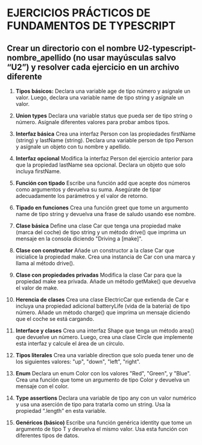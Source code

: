# EJERCICIOS PRÁCTICOS DE FUNDAMENTOS DE TYPESCRIPT

## Crear un directorio con el nombre U2-typescript-nombre_apellido (no usar mayúsculas salvo “U2”) y resolver cada ejercicio en un archivo diferente

1. **Tipos básicos:**
Declara una variable age de tipo número y asígnale un valor. Luego, declara una variable name de tipo string y asígnale un valor.

2. **Union types**
Declara una variable status que pueda ser de tipo string o número. Asígnale diferentes valores para probar ambos tipos.

3. **Interfaz básica**
Crea una interfaz Person con las propiedades firstName (string) y lastName (string). Declara una variable person de tipo Person y asígnale un objeto con tu nombre y apellido.

4. **Interfaz opcional**
Modifica la interfaz Person del ejercicio anterior para que la propiedad lastName sea opcional. Declara un objeto que solo incluya firstName.

5. **Función con tipado**
Escribe una función add que acepte dos números como argumentos y devuelva su suma. Asegúrate de tipar adecuadamente los parámetros y el valor de retorno.

6. **Tipado en funciones**
Crea una función greet que tome un argumento name de tipo string y devuelva una frase de saludo usando ese nombre.

7. **Clase básica**
Define una clase Car que tenga una propiedad make (marca del coche) de tipo string y un método drive() que imprima un mensaje en la consola diciendo "Driving a [make]".

8. **Clase con constructor**
Añade un constructor a la clase Car que inicialice la propiedad make. Crea una instancia de Car con una marca y llama al método drive().

9. **Clase con propiedades privadas**
Modifica la clase Car para que la propiedad make sea privada. Añade un método getMake() que devuelva el valor de make.

10. **Herencia de clases**
Crea una clase ElectricCar que extienda de Car e incluya una propiedad adicional batteryLife (vida de la batería) de tipo número. Añade un método charge() que imprima un mensaje diciendo que el coche se está cargando.

11. **Interface y clases**
Crea una interfaz Shape que tenga un método area() que devuelve un número. Luego, crea una clase Circle que implemente esta interfaz y calcule el área de un círculo.

12. **Tipos literales**
Crea una variable direction que solo pueda tener uno de los siguientes valores: "up", "down", "left", "right".

13. **Enum**
Declara un enum Color con los valores "Red", "Green", y "Blue". Crea una función que tome un argumento de tipo Color y devuelva un mensaje con el color.

14. **Type assertions**
Declara una variable de tipo any con un valor numérico y usa una aserción de tipo para tratarla como un string. Usa la propiedad “.length” en esta variable.

15. **Genéricos (básico)**
Escribe una función genérica identity que tome un argumento de tipo T y devuelva el mismo valor. Usa esta función con diferentes tipos de datos.
